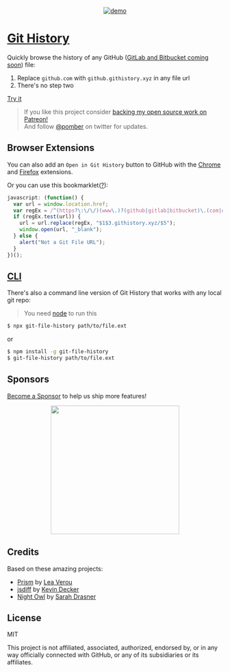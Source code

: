 <div align="center">
<a href="https://github.githistory.xyz/babel/babel/blob/master/packages/babel-core/test/browserify.js">
<img alt="demo" src="https://user-images.githubusercontent.com/1911623/52460615-f3899d80-2b49-11e9-8c21-06af4097a527.gif" />
</a>
</div>

# [Git History](https://githistory.xyz)

Quickly browse the history of any GitHub ([GitLab and Bitbucket
coming soon](https://github.com/pomber/git-history/issues/14)) file:

1. Replace `github.com` with `github.githistory.xyz` in any file url
2. There's no step two

[Try it](https://github.githistory.xyz/babel/babel/blob/master/packages/babel-core/test/browserify.js)

> If you like this project consider [backing my open source work on Patreon!](https://patreon.com/pomber)  
> And follow [@pomber](https://twitter.com/pomber) on twitter for updates.

## Browser Extensions

You can also add an `Open in Git History` button to GitHub with the [Chrome](https://chrome.google.com/webstore/detail/github-history-browser-ex/laghnmifffncfonaoffcndocllegejnf) and [Firefox](https://addons.mozilla.org/firefox/addon/github-history/) extensions.

Or you can use this bookmarklet([?](https://en.wikipedia.org/wiki/Bookmarklet)):

```javascript
javascript: (function() {
  var url = window.location.href;
  var regEx = /^(https?\:\/\/)(www\.)?(github|gitlab|bitbucket)\.(com|org)\/(.*)$/i;
  if (regEx.test(url)) {
    url = url.replace(regEx, "$1$3.githistory.xyz/$5");
    window.open(url, "_blank");
  } else {
    alert("Not a Git File URL");
  }
})();
```

## [CLI](https://github.com/pomber/git-history/tree/master/cli)

There's also a command line version of Git History that works with any local git repo:

> You need [node](https://nodejs.org/en/) to run this

```bash
$ npx git-file-history path/to/file.ext
```

or

```bash
$ npm install -g git-file-history
$ git-file-history path/to/file.ext
```

## Sponsors

[Become a Sponsor](https://opencollective.com/git-history) to help us ship more features!

<div align="center">
<a href="https://opencollective.com/git-history/donate">
<img
  src="https://opencollective.com/git-history/donate/button.png?color=blue"
  width="300"
/>
</a>
</div>

## Credits

Based on these amazing projects:

- [Prism](https://github.com/PrismJS/prism) by [Lea Verou](https://twitter.com/leaverou)
- [jsdiff](https://github.com/kpdecker/jsdiff) by [Kevin Decker](https://twitter.com/kpdecker)
- [Night Owl](https://github.com/sdras/night-owl-vscode-theme) by [Sarah Drasner](https://twitter.com/sarah_edo)

## License

MIT

This project is not affiliated, associated, authorized, endorsed by, or in any way officially connected with GitHub, or any of its subsidiaries or its affiliates.
